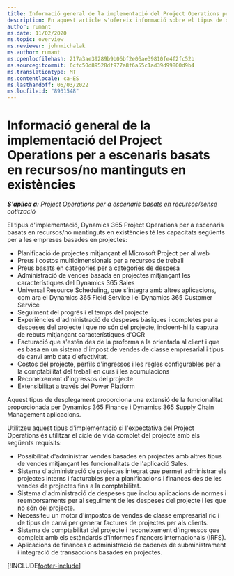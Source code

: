 ```yaml
---
title: Informació general de la implementació del Project Operations per a escenaris basats en recursos/no mantinguts en existències
description: En aquest article s'ofereix informació sobre el tipus de desplegament, Operacions del projecte per a escenaris basats en recursos o no emmagatzemats.
author: rumant
ms.date: 11/02/2020
ms.topic: overview
ms.reviewer: johnmichalak
ms.author: rumant
ms.openlocfilehash: 217a3ae39289b9b06bf2e06ae39810fe4f2fc52b
ms.sourcegitcommit: 6cfc50d89528df977a8f6a55c1ad39d99800d9b4
ms.translationtype: MT
ms.contentlocale: ca-ES
ms.lasthandoff: 06/03/2022
ms.locfileid: "8931548"
---
```

# <a name="project-operations-for-resourcenon-stocked-based-scenarios-deployment-overview"></a>Informació general de la implementació del Project Operations per a escenaris basats en recursos/no mantinguts en existències

_**S'aplica a:** Project Operations per a escenaris basats en recursos/sense cotització_

El tipus d'implementació, Dynamics 365 Project Operations per a escenaris basats en recursos/no mantinguts en existències té les capacitats següents per a les empreses basades en projectes:

- Planificació de projectes mitjançant el Microsoft Project per al web
- Preus i costos multidimensionals per a recursos de treball
- Preus basats en categories per a categories de despesa
- Administració de vendes basada en projectes mitjançant les característiques del Dynamics 365 Sales
- Universal Resource Scheduling, que s'integra amb altres aplicacions, com ara el Dynamics 365 Field Service i el Dynamics 365 Customer Service
- Seguiment del progrés i el temps del projecte
- Experiències d'administració de despeses bàsiques i completes per a despeses del projecte i que no són del projecte, incloent-hi la captura de rebuts mitjançant característiques d'OCR
- Facturació que s'estén des de la proforma a la orientada al client i que es basa en un sistema d'impost de vendes de classe empresarial i tipus de canvi amb data d'efectivitat.
- Costos del projecte, perfils d'ingressos i les regles configurables per a la comptabilitat del treball en curs i les acumulacions
- Reconeixement d'ingressos del projecte
- Extensibilitat a través del Power Platform

Aquest tipus de desplegament proporciona una extensió de la funcionalitat proporcionada per Dynamics 365 Finance i Dynamics 365 Supply Chain Management aplicacions.

Utilitzeu aquest tipus d'implementació si l'expectativa del Project Operations és utilitzar el cicle de vida complet del projecte amb els següents requisits:

- Possibilitat d'administrar vendes basades en projectes amb altres tipus de vendes mitjançant les funcionalitats de l'aplicació Sales.
- Sistema d'administració de projectes integrat que permet administrar els projectes interns i facturables per a planificacions i finances des de les vendes de projectes fins a la comptabilitat.
- Sistema d'administració de despeses que inclou aplicacions de normes i reemborsaments per al seguiment de les despeses del projecte i les que no són del projecte.
- Necessiteu un motor d'impostos de vendes de classe empresarial ric i de tipus de canvi per generar factures de projectes per als clients.
- Sistema de comptabilitat del projecte i reconeixement d'ingressos que compleix amb els estàndards d'informes financers internacionals (IRFS).
- Aplicacions de finances o administració de cadenes de subministrament i integració de transaccions basades en projectes.


[!INCLUDE[footer-include](../includes/footer-banner.md)]